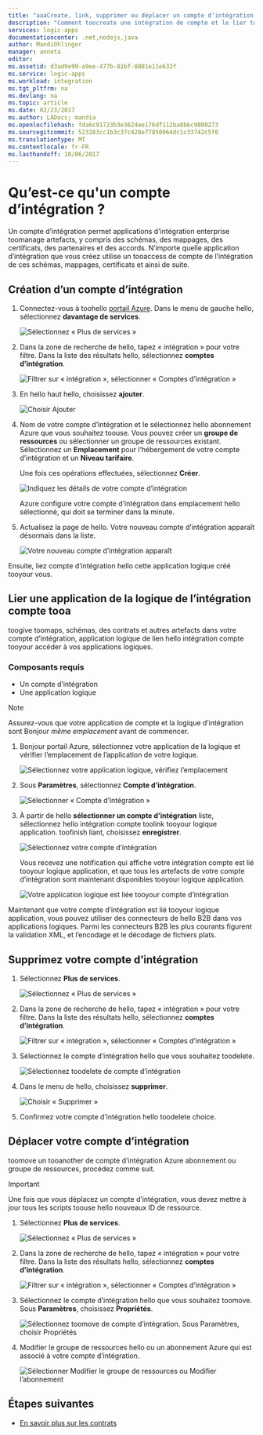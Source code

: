 ```yaml
---
title: "aaaCreate, link, supprimer ou déplacer un compte d’intégration dans les applications Azure logique | Documents Microsoft"
description: "Comment toocreate une intégration de compte et le lier tooyour logique applications"
services: logic-apps
documentationcenter: .net,nodejs,java
author: MandiOhlinger
manager: anneta
editor: 
ms.assetid: d3ad9e99-a9ee-477b-81bf-0881e11e632f
ms.service: logic-apps
ms.workload: integration
ms.tgt_pltfrm: na
ms.devlang: na
ms.topic: article
ms.date: 02/23/2017
ms.author: LADocs; mandia
ms.openlocfilehash: fda6c91723b3e3624ee176df112ba8b6c9800273
ms.sourcegitcommit: 523283cc1b3c37c428e77850964dc1c33742c5f0
ms.translationtype: MT
ms.contentlocale: fr-FR
ms.lasthandoff: 10/06/2017
---
```

# <a name="what-is-an-integration-account"></a>Qu’est-ce qu'un compte d’intégration ?

Un compte d’intégration permet applications d’intégration enterprise toomanage artefacts, y compris des schémas, des mappages, des certificats, des partenaires et des accords. N’importe quelle application d’intégration que vous créez utilise un tooaccess de compte de l’intégration de ces schémas, mappages, certificats et ainsi de suite.

## <a name="create-an-integration-account"></a>Création d’un compte d’intégration

1.  Connectez-vous à toohello [portail Azure](http://portal.azure.com "portail Azure"). Dans le menu de gauche hello, sélectionnez **davantage de services**.

    ![Sélectionnez « Plus de services »](./media/logic-apps-enterprise-integration-accounts/account-1.png)

2. Dans la zone de recherche de hello, tapez « intégration » pour votre filtre. Dans la liste des résultats hello, sélectionnez **comptes d’intégration**.

    ![Filtrer sur « intégration », sélectionner « Comptes d’intégration »](./media/logic-apps-enterprise-integration-accounts/account-2.png)  

3. En hello haut hello, choisissez **ajouter**.

    ![Choisir Ajouter](./media/logic-apps-enterprise-integration-accounts/account-3.png)

4. Nom de votre compte d’intégration et le sélectionnez hello abonnement Azure que vous souhaitez toouse. Vous pouvez créer un **groupe de ressources** ou sélectionner un groupe de ressources existant. Sélectionnez un **Emplacement** pour l’hébergement de votre compte d’intégration et un **Niveau tarifaire**. 

    Une fois ces opérations effectuées, sélectionnez **Créer**.

    ![Indiquez les détails de votre compte d’intégration](./media/logic-apps-enterprise-integration-accounts/account-4.png)

    Azure configure votre compte d’intégration dans emplacement hello sélectionné, qui doit se terminer dans la minute.

5. Actualisez la page de hello. Votre nouveau compte d’intégration apparaît désormais dans la liste.

    ![Votre nouveau compte d’intégration apparaît](./media/logic-apps-enterprise-integration-accounts/account-5.png) 

Ensuite, liez compte d’intégration hello cette application logique créé tooyour vous. 

## <a name="link-an-integration-account-tooa-logic-app"></a>Lier une application de la logique de l’intégration compte tooa

toogive toomaps, schémas, des contrats et autres artefacts dans votre compte d’intégration, application logique de lien hello intégration compte tooyour accéder à vos applications logiques.

### <a name="prerequisites"></a>Composants requis

* Un compte d’intégration
* Une application logique

> [!NOTE] 
> Assurez-vous que votre application de compte et la logique d’intégration sont Bonjour *même emplacement* avant de commencer.


1. Bonjour portail Azure, sélectionnez votre application de la logique et vérifier l’emplacement de l’application de votre logique.

    ![Sélectionnez votre application logique, vérifiez l’emplacement](./media/logic-apps-enterprise-integration-accounts/linkaccount-1.png)

2. Sous **Paramètres**, sélectionnez **Compte d’intégration**.

    ![Sélectionner « Compte d’intégration »](./media/logic-apps-enterprise-integration-accounts/linkaccount-2.png)

3. À partir de hello **sélectionner un compte d’intégration** liste, sélectionnez hello intégration compte toolink tooyour logique application. toofinish liant, choisissez **enregistrer**.

    ![Sélectionnez votre compte d’intégration](./media/logic-apps-enterprise-integration-accounts/linkaccount-3.png)

    Vous recevez une notification qui affiche votre intégration compte est lié tooyour logique application, et que tous les artefacts de votre compte d’intégration sont maintenant disponibles tooyour logique application.

    ![Votre application logique est liée tooyour compte d’intégration](./media/logic-apps-enterprise-integration-accounts/linkaccount-5.png)

Maintenant que votre compte d’intégration est lié tooyour logique application, vous pouvez utiliser des connecteurs de hello B2B dans vos applications logiques. Parmi les connecteurs B2B les plus courants figurent la validation XML, et l’encodage et le décodage de fichiers plats.  

## <a name="delete-your-integration-account"></a>Supprimez votre compte d’intégration

1. Sélectionnez **Plus de services**.

    ![Sélectionnez « Plus de services »](./media/logic-apps-enterprise-integration-accounts/account-1.png)

2. Dans la zone de recherche de hello, tapez « intégration » pour votre filtre. Dans la liste des résultats hello, sélectionnez **comptes d’intégration**.

    ![Filtrer sur « intégration », sélectionner « Comptes d’intégration »](./media/logic-apps-enterprise-integration-accounts/account-2.png)  

3. Sélectionnez le compte d’intégration hello que vous souhaitez toodelete.

    ![Sélectionnez toodelete de compte d’intégration](./media/logic-apps-enterprise-integration-accounts/account-5.png)

4. Dans le menu de hello, choisissez **supprimer**.

    ![Choisir « Supprimer »](./media/logic-apps-enterprise-integration-accounts/delete.png)

5. Confirmez votre compte d’intégration hello toodelete choice.

## <a name="move-your-integration-account"></a>Déplacer votre compte d’intégration

toomove un tooanother de compte d’intégration Azure abonnement ou groupe de ressources, procédez comme suit.

> [!IMPORTANT]
> Une fois que vous déplacez un compte d’intégration, vous devez mettre à jour tous les scripts toouse hello nouveaux ID de ressource.

1. Sélectionnez **Plus de services**.

    ![Sélectionnez « Plus de services »](./media/logic-apps-enterprise-integration-accounts/account-1.png)

2. Dans la zone de recherche de hello, tapez « intégration » pour votre filtre. Dans la liste des résultats hello, sélectionnez **comptes d’intégration**.

    ![Filtrer sur « intégration », sélectionner « Comptes d’intégration »](./media/logic-apps-enterprise-integration-accounts/account-2.png)

3. Sélectionnez le compte d’intégration hello que vous souhaitez toomove. Sous **Paramètres**, choisissez **Propriétés**.

    ![Sélectionnez toomove de compte d’intégration. Sous Paramètres, choisir Propriétés](./media/logic-apps-enterprise-integration-accounts/move.png)

5. Modifier le groupe de ressources hello ou un abonnement Azure qui est associé à votre compte d’intégration.

    ![Sélectionner Modifier le groupe de ressources ou Modifier l’abonnement](./media/logic-apps-enterprise-integration-accounts/move-2.png)

## <a name="next-steps"></a>Étapes suivantes
* [En savoir plus sur les contrats](../logic-apps/logic-apps-enterprise-integration-agreements.md "Découvrez les contrats d’intégration d’entreprise")  

